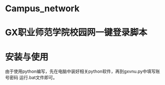 # Campus_network
# GX职业师范学院校园网一键登录脚本
# 安装与使用
由于使用python编写，先在电脑中装好相关python软件，再到gxvnu.py中填写账号密码
运行.bat文件即可。
